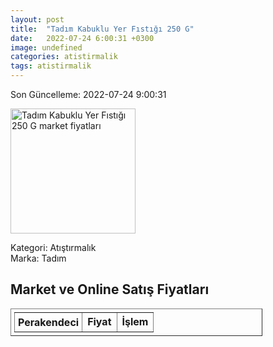 ```yaml
---
layout: post
title:  "Tadım Kabuklu Yer Fıstığı 250 G"
date:   2022-07-24 6:00:31 +0300
image: undefined
categories: atistirmalik
tags: atistirmalik
---
```


Son Güncelleme: 2022-07-24 9:00:31

<img src="undefined" width="200" alt="Tadım Kabuklu Yer Fıstığı 250 G market fiyatları" />

Kategori: Atıştırmalık
<br />
Marka: Tadım

<h2>Market ve Online Satış Fiyatları</h2>

<table border="1" style="padding: 5px;width:80%;">
  <tr>
    <td style="padding: 5px;"><strong>Perakendeci</strong></td>
    <td><strong>Fiyat</strong></td>
    <td><strong>İşlem</strong></td>
  </tr>
  
</table>
